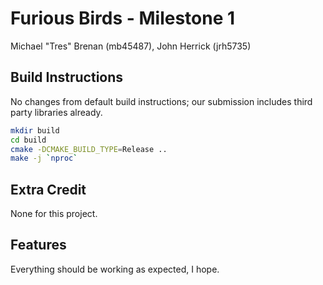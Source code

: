 # Furious Birds - Milestone 1
Michael "Tres" Brenan (mb45487), John Herrick (jrh5735)

## Build Instructions

No changes from default build instructions; our submission includes third party libraries already.

```bash
mkdir build
cd build
cmake -DCMAKE_BUILD_TYPE=Release ..
make -j `nproc`
```

## Extra Credit

None for this project.

## Features

Everything should be working as expected, I hope.
